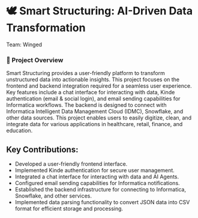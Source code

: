 # 🕊️ Smart Structuring: AI-Driven Data Transformation

Team: Winged

### 🚀 Project Overview

Smart Structuring provides a user-friendly platform to transform unstructured data into actionable insights. This project focuses on the frontend and backend integration required for a seamless user experience. Key features include a chat interface for interacting with data, Kinde authentication (email & social login), and email sending capabilities for Informatica workflows. The backend is designed to connect with Informatica Intelligent Data Management Cloud (IDMC), Snowflake, and other data sources. This project enables users to easily digitize, clean, and integrate data for various applications in healthcare, retail, finance, and education.

## Key Contributions:

*   Developed a user-friendly frontend interface.
*   Implemented Kinde authentication for secure user management.
*   Integrated a chat interface for interacting with data and AI Agents.
*   Configured email sending capabilities for Informatica notifications.
*   Established the backend infrastructure for connecting to Informatica, Snowflake, and other services.
*   Implemented data parsing functionality to convert JSON data into CSV format for efficient storage and processing.
